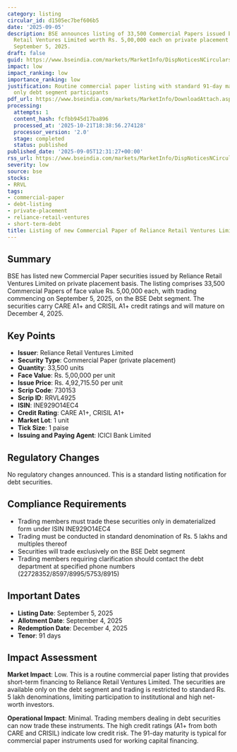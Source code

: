 ```yaml
---
category: listing
circular_id: d1505ec7bef606b5
date: '2025-09-05'
description: BSE announces listing of 33,500 Commercial Papers issued by Reliance
  Retail Ventures Limited worth Rs. 5,00,000 each on private placement basis, effective
  September 5, 2025.
draft: false
guid: https://www.bseindia.com/markets/MarketInfo/DispNoticesNCirculars.aspx?Noticeid={40F81797-1492-4F02-9838-EC3B5DCA44CD}&noticeno=20250905-20&dt=09/05/2025&icount=20&totcount=43&flag=0
impact: low
impact_ranking: low
importance_ranking: low
justification: Routine commercial paper listing with standard 91-day maturity; affects
  only debt segment participants
pdf_url: https://www.bseindia.com/markets/MarketInfo/DownloadAttach.aspx?id=20250905-20&attachedId=
processing:
  attempts: 1
  content_hash: fcfbb945d17ba896
  processed_at: '2025-10-21T18:38:56.274128'
  processor_version: '2.0'
  stage: completed
  status: published
published_date: '2025-09-05T12:31:27+00:00'
rss_url: https://www.bseindia.com/markets/MarketInfo/DispNoticesNCirculars.aspx?Noticeid={40F81797-1492-4F02-9838-EC3B5DCA44CD}&noticeno=20250905-20&dt=09/05/2025&icount=20&totcount=43&flag=0
severity: low
source: bse
stocks:
- RRVL
tags:
- commercial-paper
- debt-listing
- private-placement
- reliance-retail-ventures
- short-term-debt
title: Listing of new Commercial Paper of Reliance Retail Ventures Limited
---
```


## Summary

BSE has listed new Commercial Paper securities issued by Reliance Retail Ventures Limited on private placement basis. The listing comprises 33,500 Commercial Papers of face value Rs. 5,00,000 each, with trading commencing on September 5, 2025, on the BSE Debt segment. The securities carry CARE A1+ and CRISIL A1+ credit ratings and will mature on December 4, 2025.

## Key Points

- **Issuer**: Reliance Retail Ventures Limited
- **Security Type**: Commercial Paper (private placement)
- **Quantity**: 33,500 units
- **Face Value**: Rs. 5,00,000 per unit
- **Issue Price**: Rs. 4,92,715.50 per unit
- **Scrip Code**: 730153
- **Scrip ID**: RRVL4925
- **ISIN**: INE929O14EC4
- **Credit Rating**: CARE A1+, CRISIL A1+
- **Market Lot**: 1 unit
- **Tick Size**: 1 paise
- **Issuing and Paying Agent**: ICICI Bank Limited

## Regulatory Changes

No regulatory changes announced. This is a standard listing notification for debt securities.

## Compliance Requirements

- Trading members must trade these securities only in dematerialized form under ISIN INE929O14EC4
- Trading must be conducted in standard denomination of Rs. 5 lakhs and multiples thereof
- Securities will trade exclusively on the BSE Debt segment
- Trading members requiring clarification should contact the debt department at specified phone numbers (22728352/8597/8995/5753/8915)

## Important Dates

- **Listing Date**: September 5, 2025
- **Allotment Date**: September 4, 2025
- **Redemption Date**: December 4, 2025
- **Tenor**: 91 days

## Impact Assessment

**Market Impact**: Low. This is a routine commercial paper listing that provides short-term financing to Reliance Retail Ventures Limited. The securities are available only on the debt segment and trading is restricted to standard Rs. 5 lakh denominations, limiting participation to institutional and high net-worth investors.

**Operational Impact**: Minimal. Trading members dealing in debt securities can now trade these instruments. The high credit ratings (A1+ from both CARE and CRISIL) indicate low credit risk. The 91-day maturity is typical for commercial paper instruments used for working capital financing.